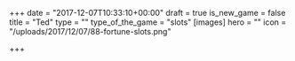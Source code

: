+++
date = "2017-12-07T10:33:10+00:00"
draft = true
is_new_game = false
title = "Ted"
type = ""
type_of_the_game = "slots"
[images]
hero = ""
icon = "/uploads/2017/12/07/88-fortune-slots.png"

+++

